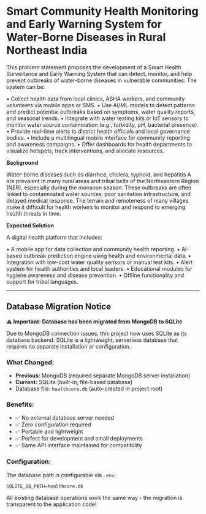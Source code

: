 # **Smart Community Health Monitoring and Early Warning System for Water-Borne Diseases in Rural Northeast India**

This problem statement proposes the development of a Smart Health Surveillance and Early Warning System that can detect, monitor, and help prevent outbreaks of water-borne diseases in vulnerable communities. The system can be:

• Collect health data from local clinics, ASHA workers, and community volunteers via mobile apps or SMS.
• Use AI/ML models to detect patterns and predict potential outbreaks based on symptoms, water quality reports, and seasonal trends.
• Integrate with water testing kits or IoT sensors to monitor water source contamination (e.g., turbidity, pH, bacterial presence).
• Provide real-time alerts to district health officials and local governance bodies.
• Include a multilingual mobile interface for community reporting and awareness campaigns.
• Offer dashboards for health departments to visualize hotspots, track interventions, and allocate resources.

**Background**

Water-borne diseases such as diarrhea, cholera, typhoid, and hepatitis A are prevalent in many rural areas and tribal belts of the Northeastern Region (NER), especially during the monsoon season. These outbreaks are often linked to contaminated water sources, poor sanitation infrastructure, and delayed medical response. The terrain and remoteness of many villages make it difficult for health workers to monitor and respond to emerging health threats in time.

**Expected Solution**

A digital health platform that includes:

• A mobile app for data collection and community health reporting.
• AI-based outbreak prediction engine using health and environmental data.
• Integration with low-cost water quality sensors or manual test kits.
• Alert system for health authorities and local leaders.
• Educational modules for hygiene awareness and disease prevention.
• Offline functionality and support for tribal languages.

---

## Database Migration Notice

**⚠️ Important: Database has been migrated from MongoDB to SQLite**

Due to MongoDB connection issues, this project now uses SQLite as its database backend. SQLite is a lightweight, serverless database that requires no separate installation or configuration.

### What Changed:
- **Previous:** MongoDB (required separate MongoDB server installation)
- **Current:** SQLite (built-in, file-based database)
- Database file: `healthcore.db` (auto-created in project root)

### Benefits:
- ✅ No external database server needed
- ✅ Zero configuration required
- ✅ Portable and lightweight
- ✅ Perfect for development and small deployments
- ✅ Same API interface maintained for compatibility

### Configuration:
The database path is configurable via `.env`:
```
SQLITE_DB_PATH=healthcore.db
```

All existing database operations work the same way - the migration is transparent to the application code!

